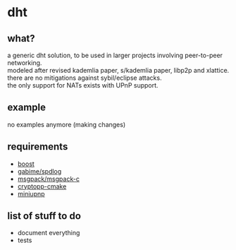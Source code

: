 # dht

## what?

a generic dht solution, to be used in larger projects involving peer-to-peer networking.  
modeled after revised kademlia paper, s/kademlia paper, libp2p and xlattice.  
there are no mitigations against sybil/eclipse attacks.  
the only support for NATs exists with UPnP support.

## example

no examples anymore (making changes)

## requirements

- [boost](http://boost.org)
- [gabime/spdlog](http://github.com/gabime/spdlog)
- [msgpack/msgpack-c](http://github.com/msgpack/msgpack-c)
- [cryptopp-cmake](https://github.com/abdes/cryptopp-cmake)
- [miniupnp](https://github.com/miniupnp/miniupnp)

## list of stuff to do

- document everything
- tests